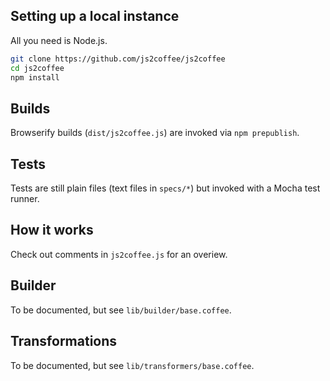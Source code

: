 ## Setting up a local instance

All you need is Node.js.

```sh
git clone https://github.com/js2coffee/js2coffee
cd js2coffee
npm install
```

## Builds

Browserify builds (`dist/js2coffee.js`) are invoked via `npm prepublish`.

## Tests

Tests are still plain files (text files in `specs/*`) but invoked with a Mocha
test runner.

## How it works

Check out comments in `js2coffee.js` for an overiew.

## Builder

To be documented, but see `lib/builder/base.coffee`.

## Transformations

To be documented, but see `lib/transformers/base.coffee`.
